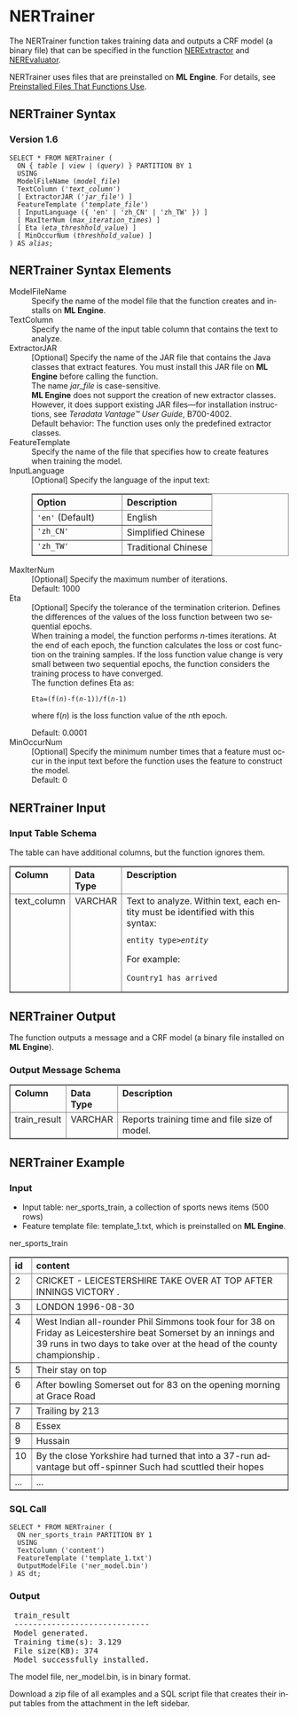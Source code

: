 <html><head></head><body><div class="nested0" aria-labelledby="ariaid-title1" topicindex="1" topicid="bst1507214236247" id="bst1507214236247"><h1 class="title topictitle1" id="ariaid-title1">NERTrainer</h1><div class="body conbody">
<p class="p">The NERTrainer function takes training data and outputs a CRF model (a binary file) that can be specified in the function <a href="mwc1558539810353.md#cok1507323704385">NERExtractor</a> and <a href="yvp1558539966765.md#ett1507580403278">NEREvaluator</a>.</p>
<p class="p">NERTrainer uses files that are preinstalled on <span><b>ML Engine</b></span>. For details, see <a href="tzu1557778477026.md">Preinstalled Files That Functions Use</a>.</p></div><div class="topic reference nested1" aria-labelledby="ariaid-title2" topicindex="2" topicid="pxo1507214282224" xml:lang="en-us" lang="en-us" id="pxo1507214282224">
<h2 class="title topictitle2" id="ariaid-title2">NERTrainer Syntax</h2><div class="body refbody"><div class="section" id="pxo1507214282224__section_N1000E_N1000C_N10001">
<h3 class="title sectiontitle">Version <span>1.6</span></h3><pre class="pre codeblock" xml:space="preserve"><code>SELECT * FROM NERTrainer (
  <span>ON { <var class="keyword varname">table</var> | <var class="keyword varname">view</var> | (<var class="keyword varname">query</var>) }</span> PARTITION BY 1
  USING
  ModelFileName (<var class="keyword varname">model_file</var>)
  TextColumn ('<var class="keyword varname">text_column</var>')
  [ ExtractorJAR ('<var class="keyword varname">jar_file</var>') ]
  FeatureTemplate ('<var class="keyword varname">template_file</var>')
  [ InputLanguage ({ 'en' | 'zh_CN' | 'zh_TW' }) ]
  [ MaxIterNum (<var class="keyword varname">max_iteration_times</var>) ]
  [ Eta (<var class="keyword varname">eta_threshhold_value</var>) ]
  [ MinOccurNum (<var class="keyword varname">threshhold_value</var>) ]
) AS <var class="keyword varname">alias</var>;</code></pre></div></div></div><div class="topic reference nested1" aria-labelledby="ariaid-title3" topicindex="3" topicid="wac1507214352966" xml:lang="en-us" lang="en-us" id="wac1507214352966">
<h2 class="title topictitle2" id="ariaid-title3">NERTrainer Syntax Elements</h2><div class="body refbody"><div class="section" id="wac1507214352966__section_N10011_N1000E_N10001"><dl class="dl parml"><dt class="dt pt dlterm">ModelFileName</dt><dd class="dd pd">Specify the name of the model file that the function creates and installs on <span><b>ML Engine</b></span>.</dd><dt class="dt pt dlterm">TextColumn</dt><dd class="dd pd">Specify the name of the input table column that contains the text to analyze.</dd><dt class="dt pt dlterm">ExtractorJAR</dt><dd class="dd pd">[Optional] Specify the name of the JAR file that contains the Java classes that extract features. You must install this JAR file on <span><b>ML Engine</b></span> before calling the function.</dd><dd class="dd pd ddexpand">The name <var class="keyword varname">jar_file</var> is case-sensitive.</dd><dd class="dd pd ddexpand"><span><b>ML Engine</b></span> does not support the creation of new extractor classes. However, it does support existing JAR files—for installation instructions, see <span><cite class="cite">Teradata Vantage™ User Guide</cite>, B700-4002</span>.</dd><dd class="dd pd ddexpand">Default behavior: The function uses only the predefined extractor classes.</dd><dt class="dt pt dlterm">FeatureTemplate</dt><dd class="dd pd">Specify the name of the file that specifies how to create features when training the model.</dd><dt class="dt pt dlterm">InputLanguage</dt><dd class="dd pd">[Optional] Specify the language of the input text:
<div class="tablenoborder"><table cellpadding="4" cellspacing="0" summary="" id="wac1507214352966__d62e19" class="table" frame="border" border="1" rules="all"><div class="caption"></div><colgroup span="1"><col style="width:50%" span="1"></col><col style="width:50%" span="1"></col></colgroup><thead class="thead" style="text-align:left;"><tr class="row"><th class="entry cellrowborder" style="vertical-align:top;" id="d376363e202" rowspan="1" colspan="1">Option</th><th class="entry cellrowborder" style="vertical-align:top;" id="d376363e204" rowspan="1" colspan="1">Description</th></tr></thead><tbody class="tbody"><tr class="row"><td class="entry cellrowborder" style="vertical-align:top;" headers="d376363e202" rowspan="1" colspan="1"><code class="ph codeph">'en'</code> (Default)</td><td class="entry cellrowborder" style="vertical-align:top;" headers="d376363e204" rowspan="1" colspan="1">English</td></tr><tr class="row"><td class="entry cellrowborder" style="vertical-align:top;" headers="d376363e202" rowspan="1" colspan="1"><code class="ph codeph">'zh_CN'</code></td><td class="entry cellrowborder" style="vertical-align:top;" headers="d376363e204" rowspan="1" colspan="1">Simplified Chinese</td></tr><tr class="row"><td class="entry cellrowborder" style="vertical-align:top;" headers="d376363e202" rowspan="1" colspan="1"><code class="ph codeph">'zh_TW'</code></td><td class="entry cellrowborder" style="vertical-align:top;" headers="d376363e204" rowspan="1" colspan="1">Traditional Chinese</td></tr></tbody></table></div></dd><dt class="dt pt dlterm">MaxIterNum</dt><dd class="dd pd">[Optional] Specify the maximum number of iterations.</dd><dd class="dd pd ddexpand">Default: 1000</dd><dt class="dt pt dlterm">Eta</dt><dd class="dd pd">[Optional] Specify the tolerance of the termination criterion. Defines the differences of the values of the loss function between two sequential epochs.</dd><dd class="dd pd ddexpand">When training a model, the function performs <var class="keyword varname">n</var>-times iterations. At the end of each epoch, the function calculates the loss or cost function on the training samples. If the loss function value change is very small between two sequential epochs, the function considers the training process to have converged.</dd><dd class="dd pd ddexpand">The function defines Eta as:
<p class="p"><code class="ph codeph">Eta=(f(<var class="keyword varname">n</var>)-f(<var class="keyword varname">n</var>-1))/f(<var class="keyword varname">n</var>-1)</code></p>
<p class="p">where f(<var class="keyword varname">n</var>) is the loss function value of the <var class="keyword varname">n</var>th epoch.</p></dd><dd class="dd pd ddexpand">Default: 0.0001</dd><dt class="dt pt dlterm">MinOccurNum</dt><dd class="dd pd">[Optional] Specify the minimum number times that a feature must occur in the input text before the function uses the feature to construct the model.</dd><dd class="dd pd ddexpand">Default: 0</dd></dl></div></div></div><div class="topic reference nested1" aria-labelledby="ariaid-title4" topicindex="4" topicid="uze1507214602664" xml:lang="en-us" lang="en-us" id="uze1507214602664">
<h2 class="title topictitle2" id="ariaid-title4">NERTrainer Input</h2><div class="body refbody"><div class="section" id="uze1507214602664__section_N1000E_N1000C_N10001">
<h3 class="title sectiontitle">Input Table Schema</h3>
<p class="p"><span>The table can have additional columns, but the function ignores them.</span></p><div class="tablenoborder"><table cellpadding="4" cellspacing="0" summary="" id="uze1507214602664__table_N10014_N1000E_N1000C_N10001" class="table" frame="border" border="1" rules="all"><div class="caption"></div><colgroup span="1"><col style="width:18.51851851851852%" span="1"></col><col style="width:14.814814814814813%" span="1"></col><col style="width:66.66666666666666%" span="1"></col></colgroup><thead class="thead" style="text-align:left;"><tr class="row"><th class="entry nocellnorowborder" style="vertical-align:top;" id="d376363e299" rowspan="1" colspan="1">Column</th><th class="entry nocellnorowborder" style="vertical-align:top;" id="d376363e301" rowspan="1" colspan="1">Data Type</th><th class="entry cell-norowborder" style="vertical-align:top;" id="d376363e303" rowspan="1" colspan="1">Description</th></tr></thead><tbody class="tbody"><tr class="row"><td class="entry row-nocellborder" style="vertical-align:top;" headers="d376363e299" rowspan="1" colspan="1">text_column</td><td class="entry row-nocellborder" style="vertical-align:top;" headers="d376363e301" rowspan="1" colspan="1">VARCHAR</td><td class="entry cellrowborder" style="vertical-align:top;" headers="d376363e303" rowspan="1" colspan="1">Text to analyze. Within text, each entity must be identified with this syntax:<pre class="pre codeblock" xml:space="preserve"><code><START:<var class="keyword varname">entity_type</var>><var class="keyword varname">entity</var><END></code></pre>
<p class="p">For example:</p><pre class="pre codeblock" xml:space="preserve"><code><START:location>Country1<END> has arrived</code></pre></td></tr></tbody></table></div></div></div></div><div class="topic reference nested1" aria-labelledby="ariaid-title5" topicindex="5" topicid="apn1507769384462" xml:lang="en-us" lang="en-us" id="apn1507769384462">
<h2 class="title topictitle2" id="ariaid-title5">NERTrainer Output</h2><div class="body refbody"><div class="section" id="apn1507769384462__section_i3m_nmc_ycb">
<p class="p">The function outputs a message and a CRF model (a binary file installed on <span><b>ML Engine</b></span>).</p></div><div class="section" id="apn1507769384462__section_N1000E_N1000C_N10001">
<h3 class="title sectiontitle">Output Message Schema</h3><div class="tablenoborder"><table cellpadding="4" cellspacing="0" summary="" id="apn1507769384462__table_N10014_N1000E_N1000C_N10001" class="table" frame="border" border="1" rules="all"><div class="caption"></div><colgroup span="1"><col style="width:18.51851851851852%" span="1"></col><col style="width:14.814814814814813%" span="1"></col><col style="width:66.66666666666666%" span="1"></col></colgroup><thead class="thead" style="text-align:left;"><tr class="row"><th class="entry nocellnorowborder" style="vertical-align:top;" id="d376363e350" rowspan="1" colspan="1">Column</th><th class="entry nocellnorowborder" style="vertical-align:top;" id="d376363e352" rowspan="1" colspan="1">Data Type</th><th class="entry cell-norowborder" style="vertical-align:top;" id="d376363e354" rowspan="1" colspan="1">Description</th></tr></thead><tbody class="tbody"><tr class="row"><td class="entry row-nocellborder" style="vertical-align:top;" headers="d376363e350" rowspan="1" colspan="1">train_result</td><td class="entry row-nocellborder" style="vertical-align:top;" headers="d376363e352" rowspan="1" colspan="1">VARCHAR</td><td class="entry cellrowborder" style="vertical-align:top;" headers="d376363e354" rowspan="1" colspan="1">Reports training time and file size of model.</td></tr></tbody></table></div></div></div></div><div class="topic reference nested1" aria-labelledby="ariaid-title6" topicindex="6" topicid="xgt1507214754300" xml:lang="en-us" lang="en-us" id="xgt1507214754300">
<h2 class="title topictitle2" id="ariaid-title6">NERTrainer Example</h2><div class="body refbody"><div class="section" id="xgt1507214754300__section_N1000E_N1000C_N10001">
<h3 class="title sectiontitle">Input</h3>
<ul class="ul" id="xgt1507214754300__ul_dwd_jfb_cdb">
<li class="li">Input table: ner_sports_train, a collection of sports news items (500 rows)</li>
<li class="li">Feature template file: template_1.txt, which is preinstalled on <span><b>ML Engine</b></span>.</li></ul><div class="tablenoborder"><table cellpadding="4" cellspacing="0" summary="" id="xgt1507214754300__table_N10014_N1000E_N1000C_N10001" class="table" frame="border" border="1" rules="all"><div class="caption"><span>ner_sports_train</span></div><colgroup span="1"><col style="width:7.6923076923076925%" span="1"></col><col style="width:92.3076923076923%" span="1"></col></colgroup><thead class="thead" style="text-align:left;"><tr class="row"><th class="entry nocellnorowborder" style="vertical-align:top;" id="d376363e403" rowspan="1" colspan="1">id</th><th class="entry cell-norowborder" style="vertical-align:top;" id="d376363e405" rowspan="1" colspan="1">content</th></tr></thead><tbody class="tbody"><tr class="row"><td class="entry nocellnorowborder" style="vertical-align:top;" headers="d376363e403" rowspan="1" colspan="1">2</td><td class="entry cell-norowborder" style="vertical-align:top;" headers="d376363e405" rowspan="1" colspan="1">CRICKET - <START:ORG> LEICESTERSHIRE <END> TAKE OVER AT TOP AFTER INNINGS VICTORY .</td></tr><tr class="row"><td class="entry nocellnorowborder" style="vertical-align:top;" headers="d376363e403" rowspan="1" colspan="1">3</td><td class="entry cell-norowborder" style="vertical-align:top;" headers="d376363e405" rowspan="1" colspan="1"><START:LOC> LONDON <END> 1996-08-30</td></tr><tr class="row"><td class="entry nocellnorowborder" style="vertical-align:top;" headers="d376363e403" rowspan="1" colspan="1">4</td><td class="entry cell-norowborder" style="vertical-align:top;" headers="d376363e405" rowspan="1" colspan="1">West Indian all-rounder <START:PER> Phil Simmons <END> took four for 38 on Friday as <START:ORG> Leicestershire <END> beat <START:ORG> Somerset <END> by an innings and 39 runs in two days to take over at the head of the county championship .</td></tr><tr class="row"><td class="entry nocellnorowborder" style="vertical-align:top;" headers="d376363e403" rowspan="1" colspan="1">5</td><td class="entry cell-norowborder" style="vertical-align:top;" headers="d376363e405" rowspan="1" colspan="1">Their stay on top</td></tr><tr class="row"><td class="entry nocellnorowborder" style="vertical-align:top;" headers="d376363e403" rowspan="1" colspan="1">6</td><td class="entry cell-norowborder" style="vertical-align:top;" headers="d376363e405" rowspan="1" colspan="1">After bowling <START:ORG> Somerset <END> out for 83 on the opening morning at <START:LOC> Grace Road <END></td></tr><tr class="row"><td class="entry nocellnorowborder" style="vertical-align:top;" headers="d376363e403" rowspan="1" colspan="1">7</td><td class="entry cell-norowborder" style="vertical-align:top;" headers="d376363e405" rowspan="1" colspan="1">Trailing by 213</td></tr><tr class="row"><td class="entry nocellnorowborder" style="vertical-align:top;" headers="d376363e403" rowspan="1" colspan="1">8</td><td class="entry cell-norowborder" style="vertical-align:top;" headers="d376363e405" rowspan="1" colspan="1"><START:ORG> Essex <END></td></tr><tr class="row"><td class="entry nocellnorowborder" style="vertical-align:top;" headers="d376363e403" rowspan="1" colspan="1">9</td><td class="entry cell-norowborder" style="vertical-align:top;" headers="d376363e405" rowspan="1" colspan="1"><START:PER> Hussain <END></td></tr><tr class="row"><td class="entry nocellnorowborder" style="vertical-align:top;" headers="d376363e403" rowspan="1" colspan="1">10</td><td class="entry cell-norowborder" style="vertical-align:top;" headers="d376363e405" rowspan="1" colspan="1">By the close <START:ORG> Yorkshire <END> had turned that into a 37-run advantage but off-spinner <START:PER> Such <END> had scuttled their hopes</td></tr><tr class="row"><td class="entry row-nocellborder" style="vertical-align:top;" headers="d376363e403" rowspan="1" colspan="1">...</td><td class="entry cellrowborder" style="vertical-align:top;" headers="d376363e405" rowspan="1" colspan="1">...</td></tr></tbody></table></div></div><div class="section" id="xgt1507214754300__section_z3b_t1b_cdb">
<h3 class="title sectiontitle">SQL Call</h3><pre class="pre codeblock" xml:space="preserve"><code>SELECT * FROM NERTrainer (
  ON ner_sports_train PARTITION BY 1
  USING
  TextColumn ('content')
  FeatureTemplate ('template_1.txt')
  OutputModelFile ('ner_model.bin')
) AS dt;</code></pre></div><div class="section" id="xgt1507214754300__section_dpq_t1b_cdb">
<h3 class="title sectiontitle">Output</h3><pre class="pre screen" xml:space="preserve"> train_result                  
 ----------------------------- 
 Model generated.             
 Training time(s): 3.129      
 File size(KB): 374           
 Model successfully installed.</pre>
<p class="p">The model file, ner_model.bin, is in binary format.</p>
<p class="p">Download a zip file of all examples and a SQL script file that creates their input tables from the attachment in the left sidebar.</p></div></div></div></div></body></html>
